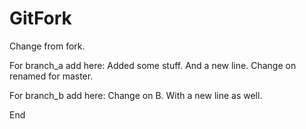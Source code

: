 # GitFork

Change from fork.

For branch_a add here:
Added some stuff.
And a new line.
Change on renamed for master.


For branch_b add here:
Change on B.
With a new line as well.


End